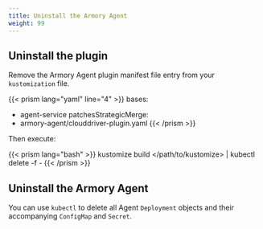 ```yaml
---
title: Uninstall the Armory Agent
weight: 99
---
```


## Uninstall the plugin

Remove the Armory Agent plugin manifest file entry from your `kustomization` file.

{{< prism lang="yaml" line="4" >}}
bases:
  - agent-service
patchesStrategicMerge:
  - armory-agent/clouddriver-plugin.yaml
{{< /prism >}}

Then execute:

{{< prism lang="bash" >}}
 kustomize build </path/to/kustomize> | kubectl delete -f -
{{< /prism >}}

## Uninstall the Armory Agent

You can use `kubectl` to delete all Agent `Deployment` objects and their accompanying `ConfigMap` and `Secret`.